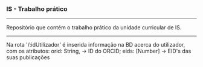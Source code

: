 ### IS - Trabalho prático

____________

Repositório que contém o trabalho prático da unidade curricular de IS.

____________

Na rota '/:idUtilizador' é inserida informação na BD acerca do utilizador, com os atributos:
orid: String, -> ID do ORCID;
eids: [Number] -> EID's das suas publicações
